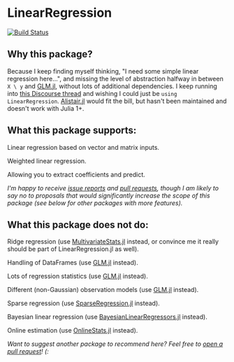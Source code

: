 # LinearRegression

[![Build Status](https://github.com/st--/LinearRegression.jl/actions/workflows/CI.yml/badge.svg?branch=)](https://github.com/st--/LinearRegression.jl/actions/workflows/CI.yml?query=branch%3A)


## Why this package?

Because I keep finding myself thinking, "I need some simple linear regression
here...", and missing the level of abstraction halfway in between `X \ y` and
[GLM.jl](https://github.com/JuliaStats/GLM.jl), without lots of additional
dependencies.
I keep running into [this Discourse
thread](https://discourse.julialang.org/t/efficient-way-of-doing-linear-regression/31232)
and wishing I could just be `using LinearRegression`.
[Alistair.jl](https://github.com/giob1994/Alistair.jl) would fit the bill, but
hasn't been maintained and doesn't work with Julia 1+.

## What this package supports:

Linear regression based on vector and matrix inputs.

Weighted linear regression.

Allowing you to extract coefficients and predict.

*I'm happy to receive [issue reports](https://github.com/st--/LinearRegression.jl/issues/new/choose) and [pull requests](https://github.com/st--/LinearRegression.jl/compare), though I am likely to say no to proposals that would significantly increase the scope of this package (see below for other packages with more features).*

## What this package does not do:

Ridge regression (use [MultivariateStats.jl](https://github.com/JuliaStats/MultivariateStats.jl) instead, or convince me it really should be part of LinearRegression.jl as well).

Handling of DataFrames (use [GLM.jl](https://github.com/JuliaStats/GLM.jl) instead).

Lots of regression statistics (use [GLM.jl](https://github.com/JuliaStats/GLM.jl) instead).

Different (non-Gaussian) observation models (use [GLM.jl](https://github.com/JuliaStats/GLM.jl) instead).

Sparse regression (use [SparseRegression.jl](https://github.com/joshday/SparseRegression.jl/) instead).

Bayesian linear regression (use [BayesianLinearRegressors.jl](https://github.com/JuliaGaussianProcesses/BayesianLinearRegressors.jl) instead).

Online estimation (use [OnlineStats.jl](https://github.com/joshday/OnlineStats.jl) instead).

*Want to suggest another package to recommend here? Feel free to [open a pull request](https://github.com/st--/LinearRegression.jl/compare)! (:*
